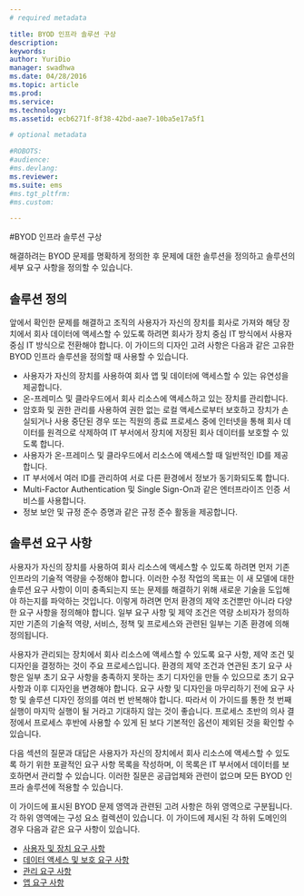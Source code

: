 ```yaml
---
# required metadata

title: BYOD 인프라 솔루션 구상
description:
keywords:
author: YuriDio
manager: swadhwa
ms.date: 04/28/2016
ms.topic: article
ms.prod:
ms.service:
ms.technology:
ms.assetid: ecb6271f-8f38-42bd-aae7-10ba5e17a5f1

# optional metadata

#ROBOTS:
#audience:
#ms.devlang:
ms.reviewer: 
ms.suite: ems
#ms.tgt_pltfrm:
#ms.custom:

---
```


#BYOD 인프라 솔루션 구상

해결하려는 BYOD 문제를 명확하게 정의한 후 문제에 대한 솔루션을 정의하고 솔루션의 세부 요구 사항을 정의할 수 있습니다.

## 솔루션 정의

앞에서 확인한 문제를 해결하고 조직의 사용자가 자신의 장치를 회사로 가져와 해당 장치에서 회사 데이터에 액세스할 수 있도록 하려면 회사가 장치 중심 IT 방식에서 사용자 중심 IT 방식으로 전환해야 합니다. 이 가이드의 디자인 고려 사항은 다음과 같은 고유한 BYOD 인프라 솔루션을 정의할 때 사용할 수 있습니다. 

- 사용자가 자신의 장치를 사용하여 회사 앱 및 데이터에 액세스할 수 있는 유연성을 제공합니다.
- 온-프레미스 및 클라우드에서 회사 리소스에 액세스하고 있는 장치를 관리합니다.
- 암호화 및 권한 관리를 사용하여 권한 없는 로컬 액세스로부터 보호하고 장치가 손실되거나 사용 중단된 경우 또는 직원의 종료 프로세스 중에 인터넷을 통해 회사 데이터를 원격으로 삭제하여 IT 부서에서 장치에 저장된 회사 데이터를 보호할 수 있도록 합니다.
- 사용자가 온-프레미스 및 클라우드에서 리소스에 액세스할 때 일반적인 ID를 제공합니다.
- IT 부서에서 여러 ID를 관리하여 서로 다른 환경에서 정보가 동기화되도록 합니다.
- Multi-Factor Authentication 및 Single Sign-On과 같은 엔터프라이즈 인증 서비스를 사용합니다.
- 정보 보안 및 규정 준수 증명과 같은 규정 준수 활동을 제공합니다.

## 솔루션 요구 사항

사용자가 자신의 장치를 사용하여 회사 리소스에 액세스할 수 있도록 하려면 먼저 기존 인프라의 기술적 역량을 수정해야 합니다. 이러한 수정 작업의 목표는 이 새 모델에 대한 솔루션 요구 사항이 이미 충족되는지 또는 문제를 해결하기 위해 새로운 기술을 도입해야 하는지를 파악하는 것입니다. 이렇게 하려면 먼저 환경의 제약 조건뿐만 아니라 다양한 요구 사항을 정의해야 합니다. 일부 요구 사항 및 제약 조건은 역량 소비자가 정의하지만 기존의 기술적 역량, 서비스, 정책 및 프로세스와 관련된 일부는 기존 환경에 의해 정의됩니다.

사용자가 관리되는 장치에서 회사 리소스에 액세스할 수 있도록 요구 사항, 제약 조건 및 디자인을 결정하는 것이 주요 프로세스입니다. 환경의 제약 조건과 연관된 초기 요구 사항은 일부 초기 요구 사항을 충족하지 못하는 초기 디자인을 만들 수 있으므로 초기 요구 사항과 이후 디자인을 변경해야 합니다. 요구 사항 및 디자인을 마무리하기 전에 요구 사항 및 솔루션 디자인 정의를 여러 번 반복해야 합니다. 따라서 이 가이드를 통한 첫 번째 실행이 마지막 실행이 될 거라고 기대하지 않는 것이 좋습니다. 프로세스 초반의 의사 결정에서 프로세스 후반에 사용할 수 있게 된 보다 기본적인 옵션이 제외된 것을 확인할 수 있습니다.

다음 섹션의 질문과 대답은 사용자가 자신의 장치에서 회사 리소스에 액세스할 수 있도록 하기 위한 포괄적인 요구 사항 목록을 작성하며, 이 목록은 IT 부서에서 데이터를 보호하면서 관리할 수 있습니다. 이러한 질문은 공급업체와 관련이 없으며 모든 BYOD 인프라 솔루션에 적용할 수 있습니다.

이 가이드에 표시된 BYOD 문제 영역과 관련된 고려 사항은 하위 영역으로 구분됩니다. 각 하위 영역에는 구성 요소 컬렉션이 있습니다. 이 가이드에 제시된 각 하위 도메인의 경우 다음과 같은 요구 사항이 있습니다.

- [사용자 및 장치 요구 사항](byod-user-device-reqs.md)
- [데이터 액세스 및 보호 요구 사항](byod-data-access-protection-reqs.md)
- [관리 요구 사항](byod-management-reqs.md)
- [앱 요구 사항](byod-app-reqs.md)



<!--HONumber=Apr16_HO4-->


